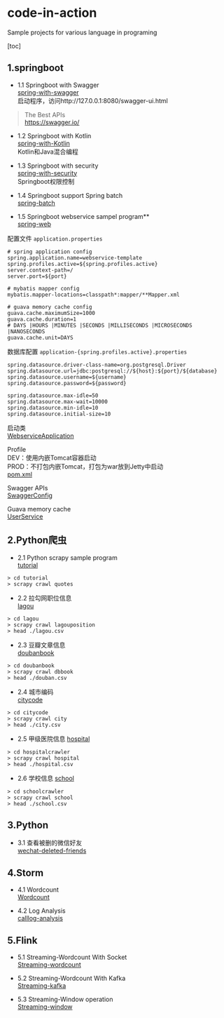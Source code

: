 # code-in-action
Sample projects for various language in programing

[toc]

## 1.springboot
- 1.1 Springboot with Swagger   
[spring-with-swagger](https://github.com/BowenSun90/code-in-action/tree/master/springboot-in-action/spring-with-swagger)   
启动程序，访问http://127.0.0.1:8080/swagger-ui.html  
>The Best APIs   
https://swagger.io/   


- 1.2 Springboot with Kotlin    
[spring-with-Kotlin](https://github.com/BowenSun90/code-in-action/tree/master/springboot-in-action/spring-with-kotlin)   
Kotlin和Java混合编程  


- 1.3 Springboot with security   
[spring-with-security](https://github.com/BowenSun90/code-in-action/tree/master/springboot-in-action/spring-with-security)    
Springboot权限控制   


- 1.4 Springboot support Spring batch  
[spring-batch](https://github.com/BowenSun90/code-in-action/tree/master/springboot-in-action/spring-batch)


- 1.5 Springboot webservice sampel program**       
[spring-web](https://github.com/BowenSun90/code-in-action/tree/master/springboot-in-action/spring-boot-web)

配置文件 `application.properties`
```
# spring application config
spring.application.name=webservice-template
spring.profiles.active=${spring.profiles.active}
server.context-path=/
server.port=${port}

# mybatis mapper config
mybatis.mapper-locations=classpath*:mapper/**Mapper.xml

# guava memory cache config
guava.cache.maximumSize=1000
guava.cache.duration=1
# DAYS |HOURS |MINUTES |SECONDS |MILLISECONDS |MICROSECONDS |NANOSECONDS
guava.cache.unit=DAYS
```

数据库配置 `application-{spring.profiles.active}.properties`
```
spring.datasource.driver-class-name=org.postgresql.Driver
spring.datasource.url=jdbc:postgresql://${host}:${port}/${database}
spring.datasource.username=${username}
spring.datasource.password=${password}

spring.datasource.max-idle=50
spring.datasource.max-wait=10000
spring.datasource.min-idle=10
spring.datasource.initial-size=10
```

启动类   
[WebserviceApplication](https://github.com/BowenSun90/client-collection/blob/master/spring-boot-web/src/main/java/com/alex/space/springboot/WebserviceApplication.java)   

Profile     
DEV：使用内嵌Tomcat容器启动     
PROD：不打包内嵌Tomcat，打包为war放到Jetty中启动   
[pom.xml](https://github.com/BowenSun90/client-collection/blob/master/spring-boot-web/pom.xml)   

Swagger APIs   
[SwaggerConfig](https://github.com/BowenSun90/client-collection/blob/master/spring-boot-web/src/main/java/com/alex/space/springboot/cfg/SwaggerConfig.java)  

Guava memory cache   
[UserService](https://github.com/BowenSun90/client-collection/blob/master/spring-boot-web/src/main/java/com/alex/space/springboot/service/UserService.java)   



## 2.Python爬虫
- 2.1 Python scrapy sample program   
[tutorial](https://github.com/BowenSun90/code-in-action/tree/master/python-scrapy-collection/tutorial)
```
> cd tutorial
> scrapy crawl quotes
```


- 2.2 拉勾网职位信息  
[lagou](https://github.com/BowenSun90/code-in-action/tree/master/python-scrapy-collection/lagou)  
```
> cd lagou
> scrapy crawl lagouposition
> head ./lagou.csv
```


- 2.3 豆瓣文章信息  
[doubanbook](https://github.com/BowenSun90/code-in-action/tree/master/python-scrapy-collection/doubanbook)  
```
> cd doubanbook
> scrapy crawl dbbook
> head ./douban.csv
```


- 2.4 城市编码  
[citycode](https://github.com/BowenSun90/code-in-action/tree/master/python-scrapy-collection/citycode)  
```
> cd citycode
> scrapy crawl city
> head ./city.csv
```


- 2.5 甲级医院信息
[hospital](https://github.com/BowenSun90/code-in-action/tree/master/python-scrapy-collection/hospitalcrawler)  
```
> cd hospitalcrawler
> scrapy crawl hospital
> head ./hospital.csv
```


- 2.6 学校信息
[school](https://github.com/BowenSun90/code-in-action/tree/master/python-scrapy-collection/schoolcrawler)  
```
> cd schoolcrawler
> scrapy crawl school
> head ./school.csv
```



## 3.Python
- 3.1 查看被删的微信好友  
[wechat-deleted-friends](https://github.com/BowenSun90/code-in-action/tree/master/python-in-action/wechat-deleted-friends)



## 4.Storm
- 4.1 Wordcount   
[Wordcount](https://github.com/BowenSun90/code-in-action/tree/master/storm-in-action/Wordcount)   


- 4.2 Log Analysis   
[calllog-analysis](https://github.com/BowenSun90/code-in-action/tree/master/storm-in-action/calllog-analysis)   



## 5.Flink
- 5.1 Streaming-Wordcount With Socket    
[Streaming-wordcount](https://github.com/BowenSun90/code-in-action/tree/master/flink-in-action/streaming-wordcount)   


- 5.2 Streaming-Wordcount With Kafka   
[Streaming-kafka](https://github.com/BowenSun90/code-in-action/tree/master/flink-in-action/streaming-kafka)


- 5.3 Streaming-Window operation      
[Streaming-window](https://github.com/BowenSun90/code-in-action/tree/master/flink-in-action/streaming-window)   
